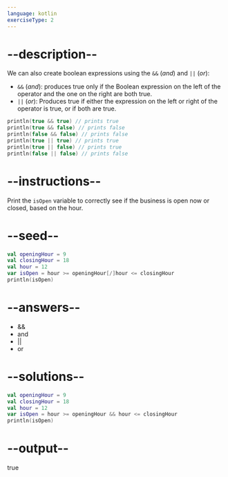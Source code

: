 ```yaml
---
language: kotlin
exerciseType: 2
---
```


# --description--

We can also create boolean expressions using the `&&` (_and_) and `||` (_or_):

- `&&` (_and_): produces true only if the Boolean expression on the left of the operator and the one on the right are both true.
- `||` (_or_): Produces true if either the expression on the left or right of the operator is true, or if both are true.

```kotlin
println(true && true) // prints true
println(true && false) // prints false
println(false && false) // prints false
println(true || true) // prints true
println(true || false) // prints true
println(false || false) // prints false
```

# --instructions--

Print the `isOpen` variable to correctly see if the business is open now or closed, based on the hour.

# --seed--

```kotlin
val openingHour = 9
val closingHour = 18
val hour = 12
var isOpen = hour >= openingHour[/]hour <= closingHour
println(isOpen)
```

# --answers--

-  && 
-  and 
-  || 
-  or 

# --solutions--

```kotlin
val openingHour = 9
val closingHour = 18
val hour = 12
var isOpen = hour >= openingHour && hour <= closingHour
println(isOpen)
```

# --output--

true
